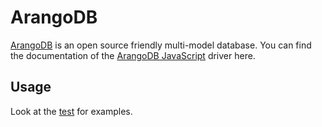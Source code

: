 # ArangoDB

[ArangoDB](https://www.arangodb.com/) is an open source friendly multi-model database. You can find the documentation of the [ArangoDB JavaScript](https://www.arangodb.com/docs/stable/drivers/js.html) driver here.

## Usage

Look at the [test](./arangodb-container.test.ts) for examples.
